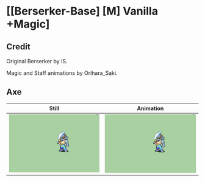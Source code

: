# [\[Berserker-Base\] \[M\] Vanilla +Magic]

## Credit

Original Berserker by IS.

Magic and Staff animations by Orihara_Saki.
	
## Axe

| Still | Animation |
| :---: | :-------: |
| ![Axe still](./Axe_000.png) | ![Axe animation](./Axe.gif) |
